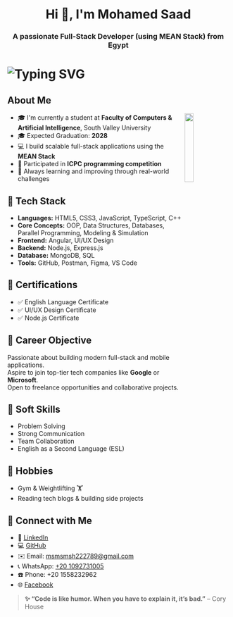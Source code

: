 <h1 align="center">Hi 👋, I'm Mohamed Saad</h1>
<h3 align="center">A passionate Full-Stack Developer (using MEAN Stack) from Egypt</h3>

<!-- Typing Animation -->
<h1>
  <img src="https://readme-typing-svg.herokuapp.com?font=Roboto+Slab&weight=600&size=24&pause=1000&random=false&width=550&lines=Hi+%F0%9F%91%8B%2C+I'm+Mohamed+Saad++;I'm+a+Full-Stack+Developer+%F0%9F%92%BB.;+I+build+web+apps+with+MEAN+Stack." alt="Typing SVG" />
</h1>

<!-- About Me Section -->
<h2>About Me</h2>
<img align="right" src="https://github.com/7oSkaaa/7oSkaaa/blob/main/Images/Right_Side.gif?raw=true" width=20% />
<ul>
  <li>🎓 I'm currently a student at <strong>Faculty of Computers & Artificial Intelligence</strong>, South Valley University</li>
  <li>🎓 Expected Graduation: <strong>2028</strong></li>
  <li>💻 I build scalable full-stack applications using the <strong>MEAN Stack</strong></li>
  <li>🤝 Participated in <strong>ICPC programming competition</strong></li>
  <li>🤔 Always learning and improving through real-world challenges</li>
</ul>

<!-- Tech Stack Section -->
<h2>🚀 Tech Stack</h2>
<ul>
  <li><strong>Languages:</strong> HTML5, CSS3, JavaScript, TypeScript, C++</li>
  <li><strong>Core Concepts:</strong> OOP, Data Structures, Databases, Parallel Programming, Modeling & Simulation</li>
  <li><strong>Frontend:</strong> Angular, UI/UX Design</li>
  <li><strong>Backend:</strong> Node.js, Express.js</li>
  <li><strong>Database:</strong> MongoDB, SQL</li>
  <li><strong>Tools:</strong> GitHub, Postman, Figma, VS Code</li>
</ul>

<!-- Certifications -->
<h2>🧠 Certifications</h2>
<ul>
  <li>✅ English Language Certificate</li>
  <li>✅ UI/UX Design Certificate</li>
  <li>✅ Node.js Certificate</li>
</ul>

<!-- Career Objective -->
<h2>🌟 Career Objective</h2>
<p>
  Passionate about building modern full-stack and mobile applications.<br>
  Aspire to join top-tier tech companies like <strong>Google</strong> or <strong>Microsoft</strong>.<br>
  Open to freelance opportunities and collaborative projects.
</p>

<!-- Soft Skills -->
<h2>💬 Soft Skills</h2>
<ul>
  <li>Problem Solving</li>
  <li>Strong Communication</li>
  <li>Team Collaboration</li>
  <li>English as a Second Language (ESL)</li>
</ul>

<!-- Hobbies -->
<h2>💪 Hobbies</h2>
<ul>
  <li>Gym & Weightlifting 🏋️</li>
  <li>Reading tech blogs & building side projects</li>
</ul>

<!-- Contact Info -->
<h2>📧 Connect with Me</h2>
<ul>
  <li>💼 <a href="https://www.linkedin.com/in/mohammed-saad-b33767320">LinkedIn</a></li>
  <li>💻 <a href="https://github.com/moHamedsaADHA">GitHub</a></li>
  <li>✉️ Email: <a href="mailto:msmsmsh222789@gmail.com">msmsmsh222789@gmail.com</a></li>
  <li>📞 WhatsApp: <a href="https://wa.me/201092731005">+20 1092731005</a></li>
  <li>☎️ Phone: +20 1558232962</li>
  <li>🌐 <a href="https://www.facebook.com/mody.mohammed.9210">Facebook</a></li>
</ul>

<!-- Quote -->
<blockquote>
  <strong>✨ “Code is like humor. When you have to explain it, it’s bad.”</strong> – Cory House
</blockquote>
